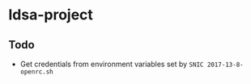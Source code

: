 # ldsa-project

## Todo
* Get credentials from environment variables set by `SNIC 2017-13-8-openrc.sh`

